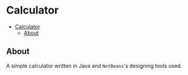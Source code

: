 # Calculator
-   [Calculator](#Calculator)
    -   [About](#About)
## About
A simple calculator written in Java and `NetBeans`'s designing tools used.
